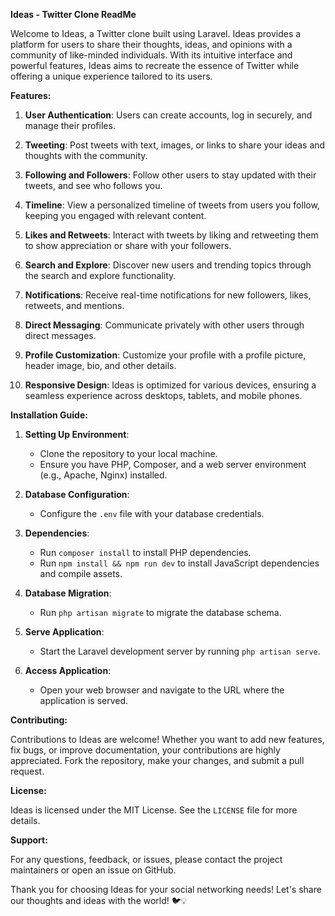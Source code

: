 **Ideas - Twitter Clone ReadMe**

Welcome to Ideas, a Twitter clone built using Laravel. Ideas provides a platform for users to share their thoughts, ideas, and opinions with a community of like-minded individuals. With its intuitive interface and powerful features, Ideas aims to recreate the essence of Twitter while offering a unique experience tailored to its users.

**Features:**

1. **User Authentication**: Users can create accounts, log in securely, and manage their profiles.

2. **Tweeting**: Post tweets with text, images, or links to share your ideas and thoughts with the community.

3. **Following and Followers**: Follow other users to stay updated with their tweets, and see who follows you.

4. **Timeline**: View a personalized timeline of tweets from users you follow, keeping you engaged with relevant content.

5. **Likes and Retweets**: Interact with tweets by liking and retweeting them to show appreciation or share with your followers.

6. **Search and Explore**: Discover new users and trending topics through the search and explore functionality.

7. **Notifications**: Receive real-time notifications for new followers, likes, retweets, and mentions.

8. **Direct Messaging**: Communicate privately with other users through direct messages.

9. **Profile Customization**: Customize your profile with a profile picture, header image, bio, and other details.

10. **Responsive Design**: Ideas is optimized for various devices, ensuring a seamless experience across desktops, tablets, and mobile phones.

**Installation Guide:**

1. **Setting Up Environment**:
   - Clone the repository to your local machine.
   - Ensure you have PHP, Composer, and a web server environment (e.g., Apache, Nginx) installed.

2. **Database Configuration**:
   - Configure the `.env` file with your database credentials.

3. **Dependencies**:
   - Run `composer install` to install PHP dependencies.
   - Run `npm install && npm run dev` to install JavaScript dependencies and compile assets.

4. **Database Migration**:
   - Run `php artisan migrate` to migrate the database schema.

5. **Serve Application**:
   - Start the Laravel development server by running `php artisan serve`.

6. **Access Application**:
   - Open your web browser and navigate to the URL where the application is served.

**Contributing:**

Contributions to Ideas are welcome! Whether you want to add new features, fix bugs, or improve documentation, your contributions are highly appreciated. Fork the repository, make your changes, and submit a pull request.

**License:**

Ideas is licensed under the MIT License. See the `LICENSE` file for more details.

**Support:**

For any questions, feedback, or issues, please contact the project maintainers or open an issue on GitHub.

Thank you for choosing Ideas for your social networking needs! Let's share our thoughts and ideas with the world! 🐦💡